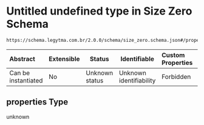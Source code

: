 # Untitled undefined type in Size Zero Schema

```txt
https://schema.legytma.com.br/2.0.0/schema/size_zero.schema.json#/properties
```




| Abstract            | Extensible | Status         | Identifiable            | Custom Properties | Additional Properties | Access Restrictions | Defined In                                                                        |
| :------------------ | ---------- | -------------- | ----------------------- | :---------------- | --------------------- | ------------------- | --------------------------------------------------------------------------------- |
| Can be instantiated | No         | Unknown status | Unknown identifiability | Forbidden         | Allowed               | none                | [size_zero.schema.json\*](../schema/size_zero.schema.json) |

## properties Type

unknown
